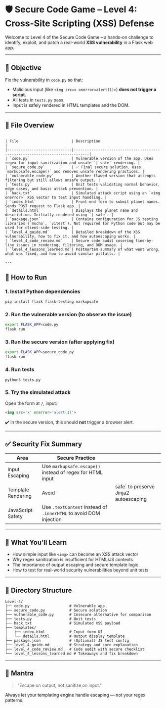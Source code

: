 # 🛡️ Secure Code Game – Level 4: Cross-Site Scripting (XSS) Defense

Welcome to Level 4 of the Secure Code Game – a hands-on challenge to identify, exploit, and patch a real-world **XSS vulnerability** in a Flask web app.

---

## 🚀 Objective

Fix the vulnerability in `code.py` so that:

- Malicious input (like `<img src=x onerror=alert(1)>`) **does not trigger a script**.
- All tests in `tests.py` pass.
- Input is safely rendered in HTML templates and the DOM.

---

## 🧩 File Overview

```text

| File                        | Description                                                                 |
|-----------------------------|-----------------------------------------------------------------------------|
| `code.py`                   | Vulnerable version of the app. Uses regex for input sanitization and unsafe `| safe` rendering. |
| `secure_code.py`            | ✅ Final secure solution. Uses `markupsafe.escape()` and removes unsafe rendering practices. |
| `vulnerable_code.py`        | Another flawed version that attempts filtering but still allows unsafe output. |
| `tests.py`                  | Unit tests validating normal behavior, edge cases, and basic attack prevention. |
| `hack.txt`                  | Simulated attack script using an `<img onerror>` XSS vector to test input handling. |
| `index.html`                | Front-end form to submit planet names. Sends POST request to Flask app. |
| `details.html`              | Displays the planet name and description. Initially rendered using `| safe`. |
| `package.json`              | Contains configuration for JS testing libraries (`mocha`, `vitest`). Not required for Python code but may be used for client-side testing. |
| `level_4_guide.md`          | Detailed breakdown of the XSS vulnerability, how to fix it, and how autoescaping works. |
| `level_4_code_review.md`    | Secure code audit covering line-by-line issues in rendering, filtering, and DOM usage. |
| `level_4_lessons_learned.md`| Postmortem summary of what went wrong, what was fixed, and how to avoid similar pitfalls. |

---
```

## 🧪 How to Run

### 1. Install Python dependencies

```bash
pip install flask flask-testing markupsafe
````

### 2. Run the vulnerable version (to observe the issue)

```bash
export FLASK_APP=code.py
flask run
```

### 3. Run the secure version (after applying fix)

```bash
export FLASK_APP=secure_code.py
flask run
```

### 4. Run tests

```bash
python3 tests.py
```

### 5. Try the simulated attack

Open the form at `/`, input:

```html
<img src='x' onerror='alert(1)'>
```

✔️ In the secure version, this should **not** trigger a browser alert.

---

## ✅ Security Fix Summary

| Area               | Secure Practice                                                   |                                        |
| ------------------ | ----------------------------------------------------------------- | -------------------------------------- |
| Input Escaping     | Use `markupsafe.escape()` instead of regex for HTML input         |                                        |
| Template Rendering | Avoid \`                                                          | safe\` to preserve Jinja2 autoescaping |
| JavaScript Safety  | Use `.textContent` instead of `.innerHTML` to avoid DOM injection |                                        |

---

## 🧠 What You’ll Learn

- How simple input like `<img>` can become an XSS attack vector
- Why regex sanitization is insufficient for HTML/JS contexts
- The importance of output escaping and secure template logic
- How to test for real-world security vulnerabilities beyond unit tests

---

## 📁 Directory Structure

```text
Level-4/
├── code.py                  # Vulnerable app
├── secure_code.py           # Secure solution
├── vulnerable_code.py       # Insecure alternative for comparison
├── tests.py                 # Unit tests
├── hack.txt                 # Simulated XSS payload
├── templates/
│   ├── index.html           # Input form UI
│   └── details.html         # Output display template
├── package.json             # (Optional) JS test config
├── level_4_guide.md         # Strategy and core explanation
├── level_4_code_review.md   # Code audit with secure checklist
└── level_4_lessons_learned.md # Takeaways and fix breakdown
```

---

## 🔐 Mantra

> "Escape on output, not sanitize on input."

Always let your templating engine handle escaping — not your regex patterns.
